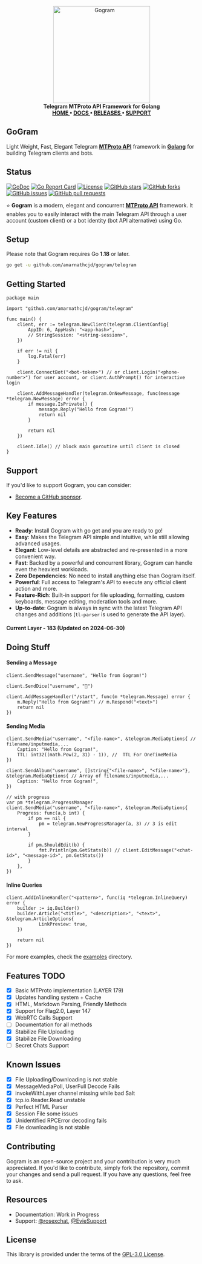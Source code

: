 <p align="center">
    <a href="https://github.com/amarnathcjd/gogram">
        <img src="https://i.imgur.com/RE1M0sM.png" alt="Gogram" width="256">
    </a>
    <br>
    <b>Telegram MTProto API Framework for Golang</b>
    <br>
    <b>
    <a href="/">
        HOME
    </a>
    •
    <a href="/examples/">
        DOCS
    </a>
    •
    <a href="https://github.com/amarnathcjd/gogram/releases">
        RELEASES
    </a>
    •
    <a href="https://t.me/rosexchat">
        SUPPORT
    </a>
    </b>
</p>

## <b>GoGram</b>

<p>Light Weight, Fast, Elegant Telegram <b><a href="https://core.telegram.org/api">MTProto API</a></b> framework in <b><a href="https://golang.org/">Golang</a></b> for building Telegram clients and bots.</p>

## Status

[![GoDoc](https://godoc.org/github.com/amarnathcjd/gogram?status.svg)](https://godoc.org/github.com/amarnathcjd/gogram)
[![Go Report Card](https://goreportcard.com/badge/github.com/amarnathcjd/gogram)](https://goreportcard.com/report/github.com/amarnathcjd/gogram)
[![License](https://img.shields.io/github/license/amarnathcjd/gogram.svg)](https://img.shields.io/github/license/amarnathcjd/gogram.svg)
[![GitHub stars](https://img.shields.io/github/stars/amarnathcjd/gogram.svg?style=social&label=Stars)](https://img.shields.io/github/license/amarnathcjd/gogram.svg?style=social&label=Stars)
[![GitHub forks](https://img.shields.io/github/forks/amarnathcjd/gogram.svg?style=social&label=Fork)](https://img.shields.io/github/license/amarnathcjd/gogram.svg?style=social&label=Fork)
[![GitHub issues](https://img.shields.io/github/issues/amarnathcjd/gogram.svg)](https://img.shields.io/github/license/amarnathcjd/gogram.svg)
[![GitHub pull requests](https://img.shields.io/github/issues-pr/amarnathcjd/gogram.svg)](https://img.shields.io/github/license/amarnathcjd/gogram.svg)

<p>⭐️ <b>Gogram</b> is a modern, elegant and concurrent <b><a href='https://core.telegram.org/api'>MTProto API</a></b>
framework. It enables you to easily interact with the main Telegram API through a user account (custom client) or a bot
identity (bot API alternative) using Go.</p>

## Setup

<p>Please note that Gogram requires Go <b>1.18</b> or later.</p>

```bash
go get -u github.com/amarnathcjd/gogram/telegram
```

## Getting Started

```golang
package main

import "github.com/amarnathcjd/gogram/telegram"

func main() {
	client, err := telegram.NewClient(telegram.ClientConfig{
		AppID: 6, AppHash: "<app-hash>",
		// StringSession: "<string-session>",
	})

	if err != nil {
		log.Fatal(err)
	}

	client.ConnectBot("<bot-token>") // or client.Login("<phone-number>") for user account, or client.AuthPrompt() for interactive login

	client.AddMessageHandler(telegram.OnNewMessage, func(message *telegram.NewMessage) error {
		if message.IsPrivate() {
			message.Reply("Hello from Gogram!")
			return nil
		}

        return nil
	})

	client.Idle() // block main goroutine until client is closed
}
```

## Support

If you'd like to support Gogram, you can consider:

- [Become a GitHub sponsor](https://github.com/sponsors/amarnathcjd).

## Key Features

- **Ready**: Install Gogram with go get and you are ready to go!
- **Easy**: Makes the Telegram API simple and intuitive, while still allowing advanced usages.
- **Elegant**: Low-level details are abstracted and re-presented in a more convenient way.
- **Fast**: Backed by a powerful and concurrent library, Gogram can handle even the heaviest workloads.
- **Zero Dependencies**: No need to install anything else than Gogram itself.
- **Powerful**: Full access to Telegram's API to execute any official client action and more.
- **Feature-Rich**: Built-in support for file uploading, formatting, custom keyboards, message editing, moderation tools and more.
- **Up-to-date**: Gogram is always in sync with the latest Telegram API changes and additions (`tl-parser` is used to generate the API layer).

#### Current Layer - **183** (Updated on 2024-06-30)

## Doing Stuff

#### Sending a Message

```golang
client.SendMessage("username", "Hello from Gogram!")

client.SendDice("username", "🎲")

client.AddMessageHandler("/start", func(m *telegram.Message) error {
    m.Reply("Hello from Gogram!") // m.Respond("<text>")
    return nil
})
```

#### Sending Media

```golang
client.SendMedia("username", "<file-name>", &telegram.MediaOptions{ // filename/inputmedia,...
    Caption: "Hello from Gogram!",
    TTL: int32((math.Pow(2, 31) - 1)), //  TTL For OneTimeMedia
})

client.SendAlbum("username", []string{"<file-name>", "<file-name>"}, &telegram.MediaOptions{ // Array of filenames/inputmedia,...
    Caption: "Hello from Gogram!",
})

// with progress
var pm *telegram.ProgressManager
client.SendMedia("username", "<file-name>", &telegram.MediaOptions{
    Progress: func(a,b int) {
        if pm == nil {
            pm = telegram.NewProgressManager(a, 3) // 3 is edit interval
        }

        if pm.ShouldEdit(b) {
            fmt.Println(pm.GetStats(b)) // client.EditMessage("<chat-id>", "<message-id>", pm.GetStats())
        }
    },
})
```

#### Inline Queries

```golang
client.AddInlineHandler("<pattern>", func(iq *telegram.InlineQuery) error {
	builder := iq.Builder()
	builder.Article("<title>", "<description>", "<text>", &telegram.ArticleOptions{
			LinkPreview: true,
	})

	return nil
})
```

For more examples, check the [examples](examples) directory.

## Features TODO

- [x] Basic MTProto implementation (LAYER 179)
- [x] Updates handling system + Cache
- [x] HTML, Markdown Parsing, Friendly Methods
- [x] Support for Flag2.0, Layer 147
- [x] WebRTC Calls Support
- [ ] Documentation for all methods
- [x] Stabilize File Uploading
- [x] Stabilize File Downloading
- [ ] Secret Chats Support

## Known Issues

- [x] File Uploading/Downloading is not stable
- [x] MessageMediaPoll, UserFull Decode Fails
- [x] invokeWithLayer channel missing while bad Salt
- [x] tcp.io.Reader.Read unstable
- [x] Perfect HTML Parser
- [x] Session File some issues
- [x] Unidentified RPCError decoding fails
- [x] File downloading is not stable

## Contributing

Gogram is an open-source project and your contribution is very much appreciated. If you'd like to contribute, simply fork the repository, commit your changes and send a pull request. If you have any questions, feel free to ask.

## Resources

- Documentation: Work in Progress
- Support: [@rosexchat](https://t.me/rosexchat), [@EvieSupport](https://t.me/EvieSupport)

## License

This library is provided under the terms of the [GPL-3.0 License](LICENSE).
